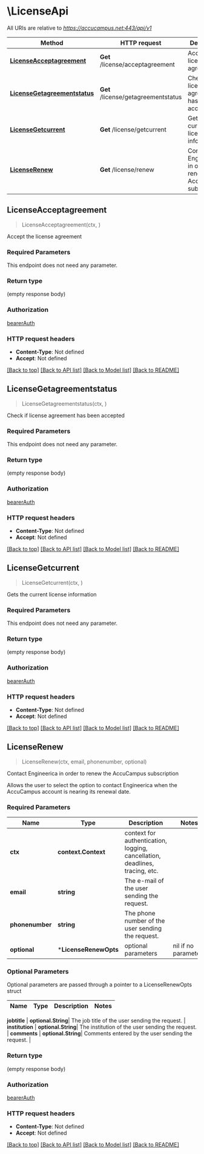 # \LicenseApi

All URIs are relative to *https://accucampus.net:443/api/v1*

Method | HTTP request | Description
------------- | ------------- | -------------
[**LicenseAcceptagreement**](LicenseApi.md#LicenseAcceptagreement) | **Get** /license/acceptagreement | Accept the license agreement
[**LicenseGetagreementstatus**](LicenseApi.md#LicenseGetagreementstatus) | **Get** /license/getagreementstatus | Check if license agreement has been accepted
[**LicenseGetcurrent**](LicenseApi.md#LicenseGetcurrent) | **Get** /license/getcurrent | Gets the current license information
[**LicenseRenew**](LicenseApi.md#LicenseRenew) | **Get** /license/renew | Contact Engineerica in order to renew the AccuCampus subscription



## LicenseAcceptagreement

> LicenseAcceptagreement(ctx, )

Accept the license agreement

### Required Parameters

This endpoint does not need any parameter.

### Return type

 (empty response body)

### Authorization

[bearerAuth](../README.md#bearerAuth)

### HTTP request headers

- **Content-Type**: Not defined
- **Accept**: Not defined

[[Back to top]](#) [[Back to API list]](../README.md#documentation-for-api-endpoints)
[[Back to Model list]](../README.md#documentation-for-models)
[[Back to README]](../README.md)


## LicenseGetagreementstatus

> LicenseGetagreementstatus(ctx, )

Check if license agreement has been accepted

### Required Parameters

This endpoint does not need any parameter.

### Return type

 (empty response body)

### Authorization

[bearerAuth](../README.md#bearerAuth)

### HTTP request headers

- **Content-Type**: Not defined
- **Accept**: Not defined

[[Back to top]](#) [[Back to API list]](../README.md#documentation-for-api-endpoints)
[[Back to Model list]](../README.md#documentation-for-models)
[[Back to README]](../README.md)


## LicenseGetcurrent

> LicenseGetcurrent(ctx, )

Gets the current license information

### Required Parameters

This endpoint does not need any parameter.

### Return type

 (empty response body)

### Authorization

[bearerAuth](../README.md#bearerAuth)

### HTTP request headers

- **Content-Type**: Not defined
- **Accept**: Not defined

[[Back to top]](#) [[Back to API list]](../README.md#documentation-for-api-endpoints)
[[Back to Model list]](../README.md#documentation-for-models)
[[Back to README]](../README.md)


## LicenseRenew

> LicenseRenew(ctx, email, phonenumber, optional)

Contact Engineerica in order to renew the AccuCampus subscription

Allows the user to select the option to contact Engineerica when the AccuCampus account is nearing its renewal date.

### Required Parameters


Name | Type | Description  | Notes
------------- | ------------- | ------------- | -------------
**ctx** | **context.Context** | context for authentication, logging, cancellation, deadlines, tracing, etc.
**email** | **string**| The e-mail of the user sending the request. | 
**phonenumber** | **string**| The phone number of the user sending the request. | 
 **optional** | ***LicenseRenewOpts** | optional parameters | nil if no parameters

### Optional Parameters

Optional parameters are passed through a pointer to a LicenseRenewOpts struct


Name | Type | Description  | Notes
------------- | ------------- | ------------- | -------------


 **jobtitle** | **optional.String**| The job title of the user sending the request. | 
 **institution** | **optional.String**| The institution of the user sending the request. | 
 **comments** | **optional.String**| Comments entered by the user sending the request. | 

### Return type

 (empty response body)

### Authorization

[bearerAuth](../README.md#bearerAuth)

### HTTP request headers

- **Content-Type**: Not defined
- **Accept**: Not defined

[[Back to top]](#) [[Back to API list]](../README.md#documentation-for-api-endpoints)
[[Back to Model list]](../README.md#documentation-for-models)
[[Back to README]](../README.md)

